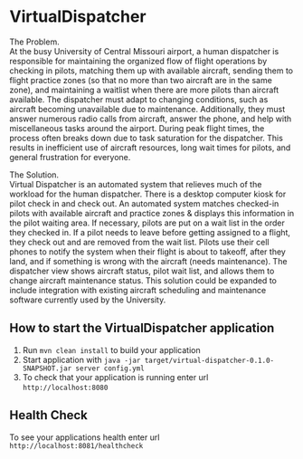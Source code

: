 # VirtualDispatcher

The Problem.  
At the busy University of Central Missouri airport, a human dispatcher is responsible for maintaining the organized flow of flight
operations by checking in pilots, matching them up with available aircraft, sending them to flight practice zones (so that no more than two
aircraft are in the same zone), and maintaining a waitlist when there are more pilots than aircraft available. The dispatcher must adapt to
changing conditions, such as aircraft becoming unavailable due to maintenance. Additionally, they must answer numerous radio calls from
aircraft, answer the phone, and help with miscellaneous tasks around the airport. During peak flight times, the process often breaks down
due to task saturation for the dispatcher. This results in inefficient use of aircraft resources, long wait times for pilots, and general 
frustration for everyone.

The Solution.  
Virtual Dispatcher is an automated system that relieves much of the workload for the human dispatcher. There is a desktop computer kiosk
for pilot check in and check out. An automated system matches checked-in pilots with available aircraft and practice zones & displays this
information in the pilot waiting area. If necessary, pilots are put on a wait list in the order they checked in. If a pilot needs to leave
before getting assigned to a flight, they check out and are removed from the wait list. Pilots use their cell phones to notify the system
when their flight is about to takeoff, after they land, and if something is wrong with the aircraft (needs maintenance). The dispatcher
view shows aircraft status, pilot wait list, and allows them to change aircraft maintenance status. This solution could be expanded to
include integration with existing aircraft scheduling and maintenance software currently used by the University.


How to start the VirtualDispatcher application
---

1. Run `mvn clean install` to build your application
1. Start application with `java -jar target/virtual-dispatcher-0.1.0-SNAPSHOT.jar server config.yml`
1. To check that your application is running enter url `http://localhost:8080`

Health Check
---

To see your applications health enter url `http://localhost:8081/healthcheck`
